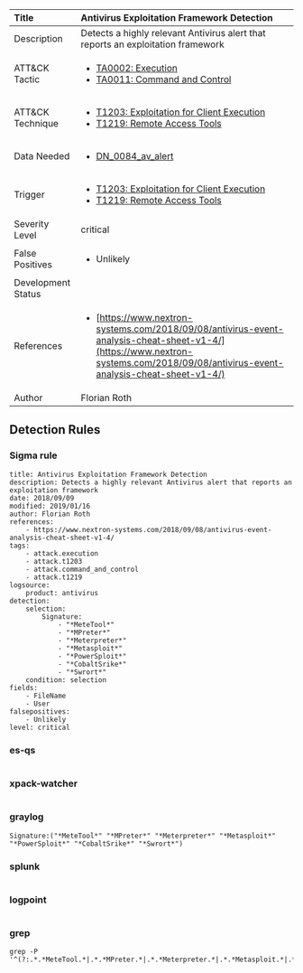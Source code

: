 | Title                | Antivirus Exploitation Framework Detection                                                                                                                                                 |
|:---------------------|:------------------------------------------------------------------------------------------------------------------------------------------------------------|
| Description          | Detects a highly relevant Antivirus alert that reports an exploitation framework                                                                                                                                           |
| ATT&amp;CK Tactic    | <ul><li>[TA0002: Execution](https://attack.mitre.org/tactics/TA0002)</li><li>[TA0011: Command and Control](https://attack.mitre.org/tactics/TA0011)</li></ul>  |
| ATT&amp;CK Technique | <ul><li>[T1203: Exploitation for Client Execution](https://attack.mitre.org/techniques/T1203)</li><li>[T1219: Remote Access Tools](https://attack.mitre.org/techniques/T1219)</li></ul>                             |
| Data Needed          | <ul><li>[DN_0084_av_alert](../Data_Needed/DN_0084_av_alert.md)</li></ul>                                                         |
| Trigger              | <ul><li>[T1203: Exploitation for Client Execution](../Triggers/T1203.md)</li><li>[T1219: Remote Access Tools](../Triggers/T1219.md)</li></ul>  |
| Severity Level       | critical                                                                                                                                                 |
| False Positives      | <ul><li>Unlikely</li></ul>                                                                  |
| Development Status   |                                                                                                                                                 |
| References           | <ul><li>[https://www.nextron-systems.com/2018/09/08/antivirus-event-analysis-cheat-sheet-v1-4/](https://www.nextron-systems.com/2018/09/08/antivirus-event-analysis-cheat-sheet-v1-4/)</li></ul>                                                          |
| Author               | Florian Roth                                                                                                                                                |


## Detection Rules

### Sigma rule

```
title: Antivirus Exploitation Framework Detection
description: Detects a highly relevant Antivirus alert that reports an exploitation framework
date: 2018/09/09
modified: 2019/01/16
author: Florian Roth
references:
    - https://www.nextron-systems.com/2018/09/08/antivirus-event-analysis-cheat-sheet-v1-4/
tags:
    - attack.execution
    - attack.t1203
    - attack.command_and_control
    - attack.t1219
logsource:
    product: antivirus
detection:
    selection:
        Signature: 
            - "*MeteTool*"
            - "*MPreter*"
            - "*Meterpreter*"
            - "*Metasploit*"
            - "*PowerSploit*"
            - "*CobaltSrike*"
            - "*Swrort*"
    condition: selection
fields:
    - FileName
    - User
falsepositives:
    - Unlikely
level: critical

```





### es-qs
    
```

```


### xpack-watcher
    
```

```


### graylog
    
```
Signature:("*MeteTool*" "*MPreter*" "*Meterpreter*" "*Metasploit*" "*PowerSploit*" "*CobaltSrike*" "*Swrort*")
```


### splunk
    
```

```


### logpoint
    
```

```


### grep
    
```
grep -P '^(?:.*.*MeteTool.*|.*.*MPreter.*|.*.*Meterpreter.*|.*.*Metasploit.*|.*.*PowerSploit.*|.*.*CobaltSrike.*|.*.*Swrort.*)'
```



